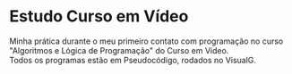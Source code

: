 # Estudo Curso em Vídeo
Minha prática durante o meu primeiro contato com programação no curso "Algoritmos e Lógica de Programação" do Curso em Video. <br>
Todos os programas estão em Pseudocódigo, rodados no VisualG.
